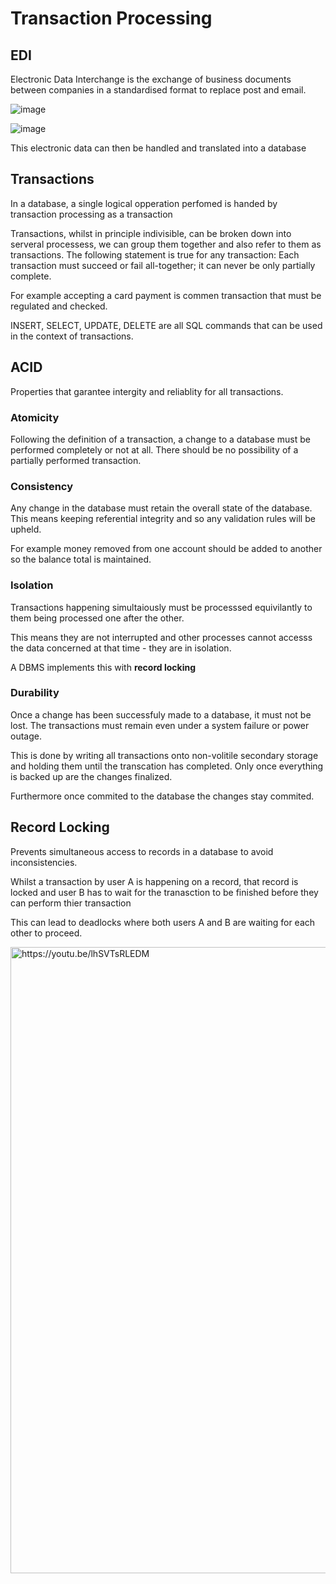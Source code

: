 # Transaction Processing

## EDI
Electronic Data Interchange is the exchange of business documents between companies in a standardised format to replace post and email.

![image](https://user-images.githubusercontent.com/72783315/138685173-a31ca1d1-ac11-48cd-bdfe-717459667d12.png)

![image](https://user-images.githubusercontent.com/72783315/138689833-3a3c2ff8-d8be-4beb-8d43-c7354c5f494f.png)

This electronic data can then be handled and translated into a database

## Transactions
In a database, a single logical opperation perfomed is handed by transaction processing as a transaction

Transactions, whilst in principle indivisible, can be broken down into serveral processess, we can group them together and also refer to them as transactions. The following statement is true for any transaction: Each transaction must succeed or fail all-together; it can never be only partially complete.

For example accepting a card payment is commen transaction that must be regulated and checked.

INSERT, SELECT, UPDATE, DELETE are all SQL commands that can be used in the context of transactions.

## ACID
Properties that garantee intergity and reliablity for all transactions.

### Atomicity
Following the definition of a transaction, a change to a database must be performed completely or not at all. There should be no possibility of a partially performed transaction.

### Consistency
Any change in the database must retain the overall state of the database. This means keeping referential integrity and so any validation rules will be upheld.

For example money removed from one account should be added to another so the balance total is maintained.

### Isolation
Transactions happening simultaiously must be processsed equivilantly to them being processed one after the other.

This means they are not interrupted and other processes cannot accesss the data concerned at that time - they are in isolation.

A DBMS implements this with **record locking**

### Durability
Once a change has been successfuly made to a database, it must not be lost. The transactions must remain even under a system failure or power outage.

This is done by writing all transactions onto non-volitile secondary storage and holding them until the transcation has completed. Only once everything is backed up are the changes finalized.

Furthermore once commited to the database the changes stay commited.

## Record Locking
Prevents simultaneous access to records in a database to avoid inconsistencies. 

Whilst a transaction by user A is happening on a record, that record is locked and user B has to wait for the tranasction to be finished before they can perform thier transaction

This can lead to deadlocks where both users A and B are waiting for each other to proceed.

<img width="1002" alt="https://youtu.be/lhSVTsRLEDM" src="https://user-images.githubusercontent.com/72783315/138735056-7a26536d-d96b-419e-801b-c6ea096a8254.png">
